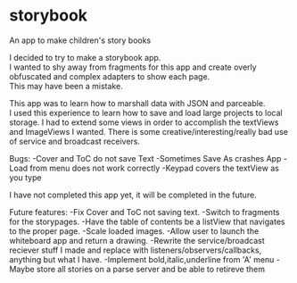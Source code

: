 storybook
=========

An app to make children's story books

I decided to try to make a storybook app.  
I wanted to shy away from fragments for this app and create overly obfuscated and complex adapters to show each page.  
This may have been a mistake.  

This app was to learn how to marshall data with JSON and parceable.  
I used this experience to learn how to save and load large projects to local storage.
I had to extend some views in order to accomplish the textViews and ImageViews I wanted.
There is some creative/interesting/really bad use of service and broadcast receivers. 

Bugs:
-Cover and ToC do not save Text
-Sometimes Save As crashes App
-Load from menu does not work correctly
-Keypad covers the textView as you type

I have not completed this app yet, it will be completed in the future.

Future features:
-Fix Cover and ToC not saving text.
-Switch to fragments for the storypages.
-Have the table of contents be a listView that navigates to the proper page.
-Scale loaded images.
-Allow user to launch the whiteboard app and return a drawing.
-Rewrite the service/broadcast reciever stuff I made and replace with listeners/observers/callbacks, 
  anything but what I have.
-Implement bold,italic,underline from 'A' menu
-Maybe store all stories on a parse server and be able to retireve them
